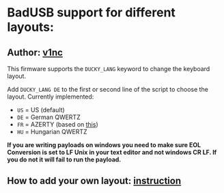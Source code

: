 
# BadUSB support for different layouts:

## Author: [v1nc](https://github.com/v1nc/flipperzero-firmware)

This firmware supports the `DUCKY_LANG` keyword to change the keyboard layout.

Add `DUCKY_LANG DE` to the first or second line of the script to choose the layout.
Currently implemented:
* `US` = US (default)
* `DE` = German QWERTZ
* `FR` = AZERTY (based on [this](https://github.com/ikazeer/flipperzero-AZERTY))
* `HU` = Hungarian QWERTZ

**If you are writing payloads on windows you need to make sure EOL Conversion is set to LF Unix in your text editor and not windows CR LF. If you do not it will fail to run the payload.**

## How to add your own layout: [instruction](https://github.com/v1nc/flipperzero-firmware/blob/dev/documentation/HowToAddLayout.md)